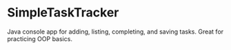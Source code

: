 # SimpleTaskTracker
Java console app for adding, listing, completing, and saving tasks. Great for practicing OOP basics.
